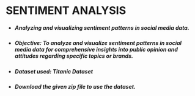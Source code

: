 # SENTIMENT ANALYSIS

- ##### Analyzing and visualizing sentiment patterns in social media data.
- ##### Objective: To analyze and visualize sentiment patterns in social media data for comprehensive insights into public opinion and attitudes regarding specific topics or brands.
- ##### Dataset used: Titanic Dataset
- ##### Download the given zip file to use the dataset.
